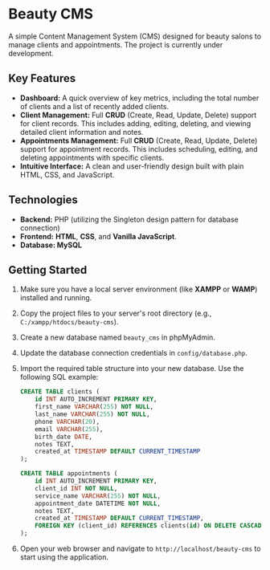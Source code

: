 # Beauty CMS

A simple Content Management System (CMS) designed for beauty salons to manage clients and appointments. The project is currently under development.

## Key Features

- **Dashboard:** A quick overview of key metrics, including the total number of clients and a list of recently added clients.
- **Client Management:** Full **CRUD** (Create, Read, Update, Delete) support for client records. This includes adding, editing, deleting, and viewing detailed client information and notes.
- **Appointments Management:** Full **CRUD** (Create, Read, Update, Delete) support for appointment records. This includes scheduling, editing, and deleting appointments with specific clients.
- **Intuitive Interface:** A clean and user-friendly design built with plain HTML, CSS, and JavaScript.

## Technologies

- **Backend:** PHP (utilizing the Singleton design pattern for database connection)
- **Frontend:** **HTML**, **CSS**, and **Vanilla JavaScript**.
- **Database: MySQL**

## Getting Started

1.  Make sure you have a local server environment (like **XAMPP** or **WAMP**) installed and running.
2.  Copy the project files to your server's root directory (e.g., `C:/xampp/htdocs/beauty-cms`).
3.  Create a new database named `beauty_cms` in phpMyAdmin.
4.  Update the database connection credentials in `config/database.php`.
5.  Import the required table structure into your new database. Use the following SQL example:

    ```sql
    CREATE TABLE clients (
        id INT AUTO_INCREMENT PRIMARY KEY,
        first_name VARCHAR(255) NOT NULL,
        last_name VARCHAR(255) NOT NULL,
        phone VARCHAR(20),
        email VARCHAR(255),
        birth_date DATE,
        notes TEXT,
        created_at TIMESTAMP DEFAULT CURRENT_TIMESTAMP
    );

    CREATE TABLE appointments (
        id INT AUTO_INCREMENT PRIMARY KEY,
        client_id INT NOT NULL,
        service_name VARCHAR(255) NOT NULL,
        appointment_date DATETIME NOT NULL,
        notes TEXT,
        created_at TIMESTAMP DEFAULT CURRENT_TIMESTAMP,
        FOREIGN KEY (client_id) REFERENCES clients(id) ON DELETE CASCADE
    );
    ```

6.  Open your web browser and navigate to `http://localhost/beauty-cms` to start using the application.
